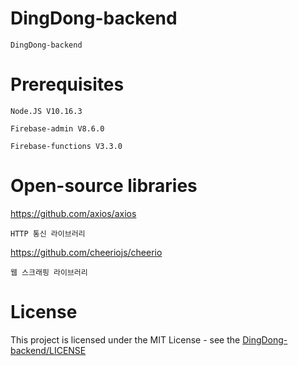 # DingDong-backend
    DingDong-backend
# Prerequisites
    Node.JS V10.16.3
    
    Firebase-admin V8.6.0
    
    Firebase-functions V3.3.0
# Open-source libraries
https://github.com/axios/axios

    HTTP 통신 라이브러리
https://github.com/cheeriojs/cheerio

    웹 스크래핑 라이브러리

# License
This project is licensed under the MIT License - see the [DingDong-backend/LICENSE](LICENSE)

